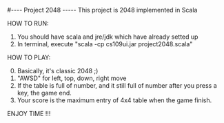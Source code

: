 
#---- Project 2048 -----
This project is 2048 implemented in Scala

HOW TO RUN: 

1. You should have scala and jre/jdk which have already setted up 
2. In terminal, execute "scala -cp cs109ui.jar project2048.scala"

HOW TO PLAY:

0. Basically, it's classic 2048 ;)
1. "AWSD" for left, top, down, right move
2. If the table is full of number, and it still full of number after you press a key, the game end.
3. Your score is the maximum entry of 4x4 table when the game finish.

ENJOY TIME !!! 
